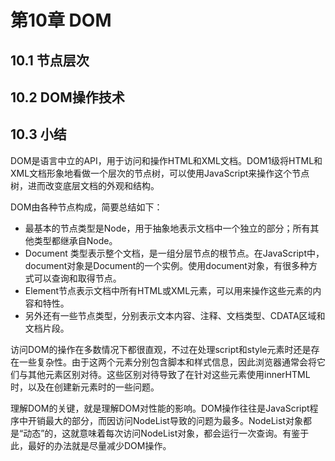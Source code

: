 # 第10章 DOM

## 10.1 节点层次
## 10.2 DOM操作技术
## 10.3 小结

DOM是语言中立的API，用于访问和操作HTML和XML文档。DOM1级将HTML和XML文档形象地看做一个层次的节点树，可以使用JavaScript来操作这个节点树，进而改变底层文档的外观和结构。

DOM由各种节点构成，简要总结如下：
- 最基本的节点类型是Node，用于抽象地表示文档中一个独立的部分；所有其他类型都继承自Node。
- Document 类型表示整个文档，是一组分层节点的根节点。在JavaScript中，document对象是Document的一个实例。使用document对象，有很多种方式可以查询和取得节点。
- Element节点表示文档中所有HTML或XML元素，可以用来操作这些元素的内容和特性。
- 另外还有一些节点类型，分别表示文本内容、注释、文档类型、CDATA区域和文档片段。

访问DOM的操作在多数情况下都很直观，不过在处理script和style元素时还是存在一些复杂性。由于这两个元素分别包含脚本和样式信息，因此浏览器通常会将它们与其他元素区别对待。这些区别对待导致了在针对这些元素使用innerHTML时，以及在创建新元素时的一些问题。

理解DOM的关键，就是理解DOM对性能的影响。DOM操作往往是JavaScript程序中开销最大的部分，而因访问NodeList导致的问题为最多。NodeList对象都是“动态”的，这就意味着每次访问NodeList对象，都会运行一次查询。有鉴于此，最好的办法就是尽量减少DOM操作。